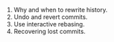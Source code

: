 1. Why and when to rewrite history.
2. Undo and revert commits.
3. Use interactive rebasing.
4. Recovering lost commits.